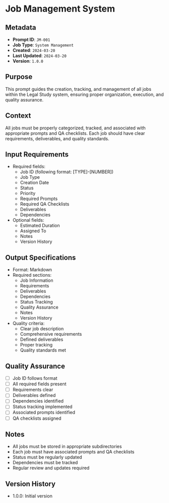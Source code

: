 # Job Management System

## Metadata
- **Prompt ID**: `JM-001`
- **Job Type**: `System Management`
- **Created**: `2024-03-20`
- **Last Updated**: `2024-03-20`
- **Version**: `1.0.0`

## Purpose
This prompt guides the creation, tracking, and management of all jobs within the Legal Study system, ensuring proper organization, execution, and quality assurance.

## Context
All jobs must be properly categorized, tracked, and associated with appropriate prompts and QA checklists. Each job should have clear requirements, deliverables, and quality standards.

## Input Requirements
- Required fields:
  - Job ID (following format: [TYPE]-[NUMBER])
  - Job Type
  - Creation Date
  - Status
  - Priority
  - Required Prompts
  - Required QA Checklists
  - Deliverables
  - Dependencies
- Optional fields:
  - Estimated Duration
  - Assigned To
  - Notes
  - Version History

## Output Specifications
- Format: Markdown
- Required sections:
  - Job Information
  - Requirements
  - Deliverables
  - Dependencies
  - Status Tracking
  - Quality Assurance
  - Notes
  - Version History
- Quality criteria:
  - Clear job description
  - Comprehensive requirements
  - Defined deliverables
  - Proper tracking
  - Quality standards met

## Quality Assurance
- [ ] Job ID follows format
- [ ] All required fields present
- [ ] Requirements clear
- [ ] Deliverables defined
- [ ] Dependencies identified
- [ ] Status tracking implemented
- [ ] Associated prompts identified
- [ ] QA checklists assigned

## Notes
- All jobs must be stored in appropriate subdirectories
- Each job must have associated prompts and QA checklists
- Status must be regularly updated
- Dependencies must be tracked
- Regular review and updates required

## Version History
- 1.0.0: Initial version 
